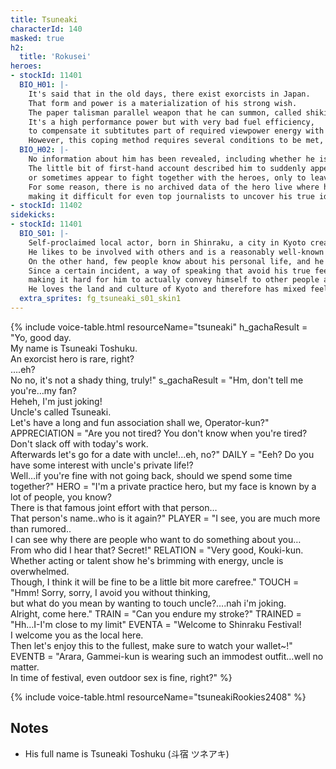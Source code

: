 ```yaml
---
title: Tsuneaki
characterId: 140
masked: true
h2:
  title: 'Rokusei'
heroes:
- stockId: 11401
  BIO_H01: |-
    It's said that in the old days, there exist exorcists in Japan.
    That form and power is a materialization of his strong wish.
    The paper talisman parallel weapon that he can summon, called shikifuda, transforms into various shikigami at his will and acts like a living creature. 
    It's a high performance power but with very bad fuel efficiency, 
    to compensate it subtitutes part of required viewpower energy with the power of yin-yang path of the flow of dragon veins.
    However, this coping method requires several conditions to be met, and his strength as a hero is easily influenced by his environment.
  BIO_H02: |-
    No information about him has been revealed, including whether he is a hero.
    The little bit of first-hand account described him to suddenly appear to settle an incident, 
    or sometimes appear to fight together with the heroes, only to leave right after.
    For some reason, there is no archived data of the hero live where he appeared , and no one has yet seen his personal life or pre-transformation appearance,
    making it difficult for even top journalists to uncover his true identity.
- stockId: 11402
sidekicks:
- stockId: 11401
  BIO_S01: |-
    Self-proclaimed local actor, born in Shinraku, a city in Kyoto created by alien immigrants.
    He likes to be involved with others and is a reasonably well-known face in his hometown.
    On the other hand, few people know about his personal life, and he himself is reluctant to talk about his private life.
    Since a certain incident, a way of speaking that avoid his true feelings has been deeply ingrained in him, 
    making it hard for him to actually convey himself to other people at crucial times.
    He loves the land and culture of Kyoto and therefore has mixed feelings about his origins.
  extra_sprites: fg_tsuneaki_s01_skin1
---
```


{% include voice-table.html resourceName="tsuneaki"
h_gachaResult = "Yo, good day.<br>My name is Tsuneaki Toshuku.<br>An exorcist hero is rare, right?<br>….eh?<br>No no, it's not a shady thing, truly!"
s_gachaResult = "Hm, don't tell me you're…my fan?<br>Heheh, I'm just joking!<br>Uncle's called Tsuneaki.<br>Let's have a long and fun association shall we, Operator-kun?"
APPRECIATION = "Are you not tired? You don't know when you're tired?<br>Don't slack off with today's work.<br>Afterwards let's go for a date with uncle!...eh, no?"
DAILY = "Eeh? Do you have some interest with uncle's private life!?<br>Well…if you're fine with not going back, should we spend some time together?"
HERO = "I'm a private practice hero, but my face is known by a lot of people, you know?<br>There is that famous joint effort with that person…<br>That person's name..who is it again?"
PLAYER = "I see, you are much more than rumored..<br>I can see why there are people who want to do something about you…<br>From who did I hear that? Secret!"
RELATION = "Very good, Kouki-kun.<br>Whether acting or talent show he's brimming with energy, uncle is overwhelmed.<br>Though, I think it will be fine to be a little bit more carefree."
TOUCH = "Hmm! Sorry, sorry, I avoid you without thinking,<br>but what do you mean by wanting to touch uncle?….nah i'm joking.<br>Alright, come here."
TRAIN = "Can you endure my stroke?"
TRAINED = "Hh…I-I'm close to my limit"
EVENTA = "Welcome to Shinraku Festival!<br>I welcome you as the local here.<br>Then let's enjoy this to the fullest, make sure to watch your wallet~!"
EVENTB = "Arara, Gammei-kun is wearing such an immodest outfit…well no matter.<br>In time of festival, even outdoor sex is fine, right?"
%}

{% include voice-table.html resourceName="tsuneakiRookies2408"
%}

## Notes

- His full name is Tsuneaki Toshuku (斗宿 ツネアキ)

